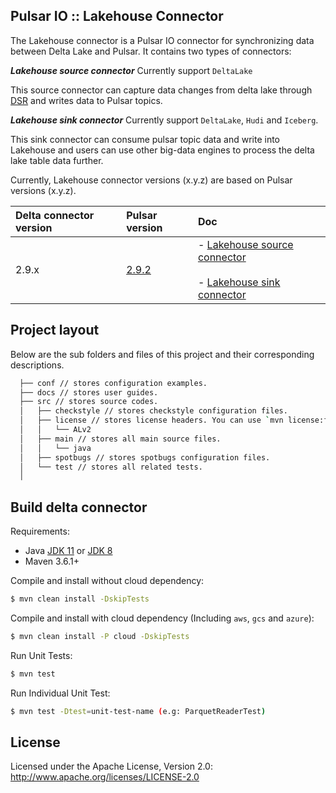 ## Pulsar IO :: Lakehouse Connector

The Lakehouse connector is a Pulsar IO connector for synchronizing data between Delta Lake and Pulsar. It contains two types of connectors:

***Lakehouse source connector***
Currently support `DeltaLake`

This source connector can capture data changes from delta lake through [DSR](https://github.com/delta-io/connectors/wiki/Delta-Standalone-Reader) and writes data to Pulsar topics.

***Lakehouse sink connector***
Currently support `DeltaLake`, `Hudi` and `Iceberg`.

This sink connector can consume pulsar topic data and write into Lakehouse and users can use other big-data engines to process the delta lake table data further.


Currently, Lakehouse connector versions (x.y.z) are based on Pulsar versions (x.y.z).

| Delta connector version | Pulsar version                                       | Doc |
| :--------------- |:-----------------------------------------------------| :------------------------------|
2.9.x| [2.9.2](https://github.com/apache/pulsar/tree/v2.9.2)| - [Lakehouse source connector](docs/lakehouse-source.md)<br><br>- [Lakehouse sink connector](docs/lakehouse-sink.md)


## Project layout

Below are the sub folders and files of this project and their corresponding descriptions.

  ```bash
    ├── conf // stores configuration examples.
    ├── docs // stores user guides.
    ├── src // stores source codes.
    │   ├── checkstyle // stores checkstyle configuration files.
    │   ├── license // stores license headers. You can use `mvn license:format` to format the project with the stored license header.
    │   │   └── ALv2
    │   ├── main // stores all main source files.
    │   │   └── java
    │   ├── spotbugs // stores spotbugs configuration files.
    │   └── test // stores all related tests.
    │ 
  ```

## Build delta connector

Requirements:
* Java [JDK 11](https://adoptium.net/?variant=openjdk11) or [JDK 8](https://adoptium.net/?variant=openjdk8)
* Maven 3.6.1+

Compile and install without cloud dependency:

```bash
$ mvn clean install -DskipTests
```

Compile and install with cloud dependency (Including `aws`, `gcs` and `azure`):

```bash
$ mvn clean install -P cloud -DskipTests
```

Run Unit Tests:

```bash
$ mvn test
```

Run Individual Unit Test:

```bash
$ mvn test -Dtest=unit-test-name (e.g: ParquetReaderTest)
```

## License

Licensed under the Apache License, Version 2.0: http://www.apache.org/licenses/LICENSE-2.0
